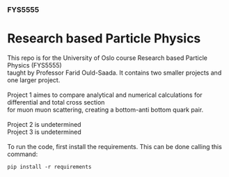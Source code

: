 ### FYS5555
# Research based Particle Physics
This repo is for the University of Oslo course Research based Particle Physics (FYS5555) <br>
taught by Professor Farid Ould-Saada. It contains two smaller projects and one larger project. <br>
<br>
Project 1 aimes to compare analytical and numerical calculations for differential and total cross section <br>
for muon muon scattering, creating a bottom-anti bottom quark pair. <br>
<br>
Project 2 is undetermined <br>
Project 3 is undetermined <br>
<br>
To run the code, first install the requirements. This can be done calling this command:

```
pip install -r requirements

```
